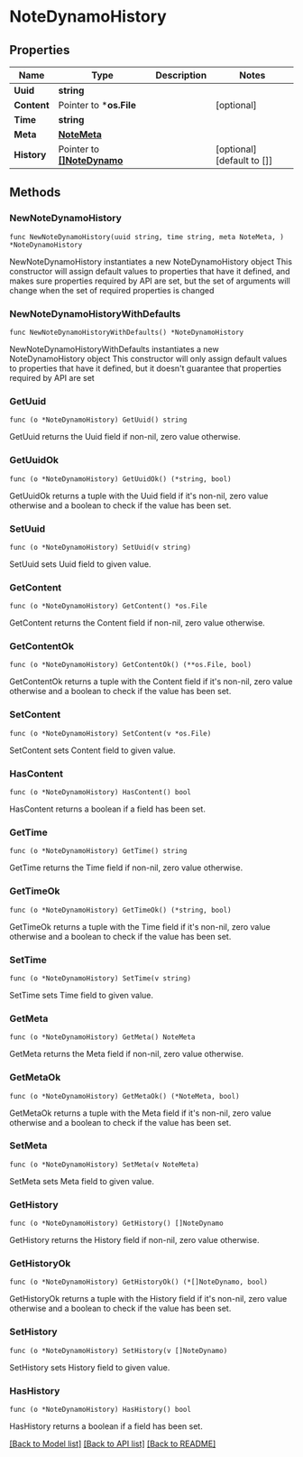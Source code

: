 # NoteDynamoHistory

## Properties

Name | Type | Description | Notes
------------ | ------------- | ------------- | -------------
**Uuid** | **string** |  | 
**Content** | Pointer to ***os.File** |  | [optional] 
**Time** | **string** |  | 
**Meta** | [**NoteMeta**](NoteMeta.md) |  | 
**History** | Pointer to [**[]NoteDynamo**](NoteDynamo.md) |  | [optional] [default to []]

## Methods

### NewNoteDynamoHistory

`func NewNoteDynamoHistory(uuid string, time string, meta NoteMeta, ) *NoteDynamoHistory`

NewNoteDynamoHistory instantiates a new NoteDynamoHistory object
This constructor will assign default values to properties that have it defined,
and makes sure properties required by API are set, but the set of arguments
will change when the set of required properties is changed

### NewNoteDynamoHistoryWithDefaults

`func NewNoteDynamoHistoryWithDefaults() *NoteDynamoHistory`

NewNoteDynamoHistoryWithDefaults instantiates a new NoteDynamoHistory object
This constructor will only assign default values to properties that have it defined,
but it doesn't guarantee that properties required by API are set

### GetUuid

`func (o *NoteDynamoHistory) GetUuid() string`

GetUuid returns the Uuid field if non-nil, zero value otherwise.

### GetUuidOk

`func (o *NoteDynamoHistory) GetUuidOk() (*string, bool)`

GetUuidOk returns a tuple with the Uuid field if it's non-nil, zero value otherwise
and a boolean to check if the value has been set.

### SetUuid

`func (o *NoteDynamoHistory) SetUuid(v string)`

SetUuid sets Uuid field to given value.


### GetContent

`func (o *NoteDynamoHistory) GetContent() *os.File`

GetContent returns the Content field if non-nil, zero value otherwise.

### GetContentOk

`func (o *NoteDynamoHistory) GetContentOk() (**os.File, bool)`

GetContentOk returns a tuple with the Content field if it's non-nil, zero value otherwise
and a boolean to check if the value has been set.

### SetContent

`func (o *NoteDynamoHistory) SetContent(v *os.File)`

SetContent sets Content field to given value.

### HasContent

`func (o *NoteDynamoHistory) HasContent() bool`

HasContent returns a boolean if a field has been set.

### GetTime

`func (o *NoteDynamoHistory) GetTime() string`

GetTime returns the Time field if non-nil, zero value otherwise.

### GetTimeOk

`func (o *NoteDynamoHistory) GetTimeOk() (*string, bool)`

GetTimeOk returns a tuple with the Time field if it's non-nil, zero value otherwise
and a boolean to check if the value has been set.

### SetTime

`func (o *NoteDynamoHistory) SetTime(v string)`

SetTime sets Time field to given value.


### GetMeta

`func (o *NoteDynamoHistory) GetMeta() NoteMeta`

GetMeta returns the Meta field if non-nil, zero value otherwise.

### GetMetaOk

`func (o *NoteDynamoHistory) GetMetaOk() (*NoteMeta, bool)`

GetMetaOk returns a tuple with the Meta field if it's non-nil, zero value otherwise
and a boolean to check if the value has been set.

### SetMeta

`func (o *NoteDynamoHistory) SetMeta(v NoteMeta)`

SetMeta sets Meta field to given value.


### GetHistory

`func (o *NoteDynamoHistory) GetHistory() []NoteDynamo`

GetHistory returns the History field if non-nil, zero value otherwise.

### GetHistoryOk

`func (o *NoteDynamoHistory) GetHistoryOk() (*[]NoteDynamo, bool)`

GetHistoryOk returns a tuple with the History field if it's non-nil, zero value otherwise
and a boolean to check if the value has been set.

### SetHistory

`func (o *NoteDynamoHistory) SetHistory(v []NoteDynamo)`

SetHistory sets History field to given value.

### HasHistory

`func (o *NoteDynamoHistory) HasHistory() bool`

HasHistory returns a boolean if a field has been set.


[[Back to Model list]](../README.md#documentation-for-models) [[Back to API list]](../README.md#documentation-for-api-endpoints) [[Back to README]](../README.md)


